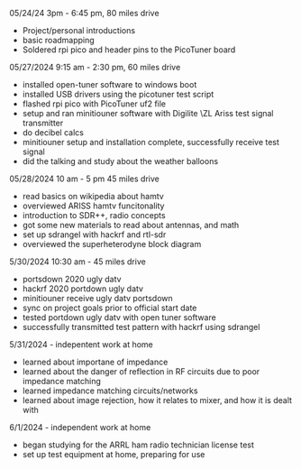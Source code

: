05/24/24 3pm - 6:45 pm, 80 miles drive
* Project/personal introductions
* basic roadmapping
* Soldered rpi pico and header pins to the PicoTuner board

05/27/2024 9:15 am - 2:30 pm, 60 miles drive
* installed open-tuner software to windows boot
* installed USB drivers using the picotuner test script
* flashed rpi pico with PicoTuner uf2 file
* setup and ran minitiouner software with Digilite \ZL Ariss test signal transmitter
* do decibel calcs
* minitiouner setup and installation complete, successfully receive test signal
* did the talking and study about the weather balloons

05/28/2024 10 am - 5 pm 45 miles drive
* read basics on wikipedia about hamtv
* overviewed ARISS hamtv funcitonality
* introduction to SDR++, radio concepts
* got some new materials to read about antennas, and math
* set up sdrangel with hackrf and rtl-sdr
* overviewed the superheterodyne block diagram

5/30/2024 10:30 am - 45 miles drive
* portsdown 2020 ugly datv
* hackrf 2020 portdown ugly datv
* minitiouner receive ugly datv portsdown
* sync on project goals prior to official start date
* tested portdown ugly datv with open tuner software
* successfully transmitted test pattern with hackrf using sdrangel

5/31/2024 - indepentent work at home
* learned about importane of impedance
* learned about the danger of reflection in RF circuits due to poor impedance matching
* learned impedance matching circuits/networks
* learned about image rejection, how it relates to mixer, and how it is dealt with

6/1/2024 - independent work at home
* began studying for the ARRL ham radio technician license test
* set up test equipment at home, preparing for use
